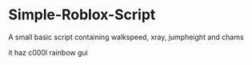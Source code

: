 # Simple-Roblox-Script
A small basic script containing walkspeed, xray, jumpheight and chams

it haz c000l rainbow gui
